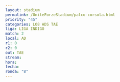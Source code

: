 ```yaml
---
layout: stadium
permalink: /UniteForzeStadium/palco-corsola.html
priority: "45" 
categories: LO8 ADS TAE
liga: LIGA INDIGO
match: 2
local: AD
r1: 0
r2: 0
out: TAE
stream: 
hora: 
fecha: 
ronda: "8"
---
```

